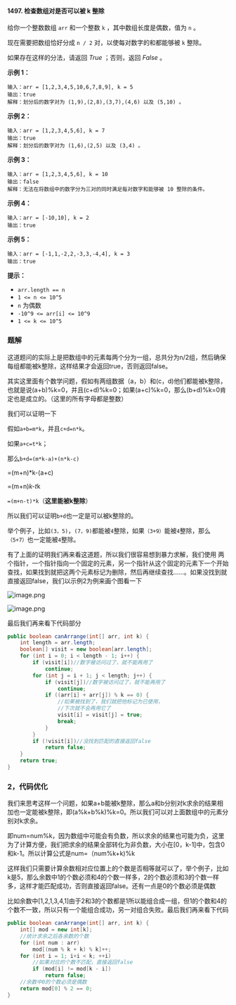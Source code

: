 #### 1497. 检查数组对是否可以被 k 整除

给你一个整数数组 `arr` 和一个整数 `k` ，其中数组长度是偶数，值为 `n` 。

现在需要把数组恰好分成 `n / 2` 对，以使每对数字的和都能够被 `k` 整除。

如果存在这样的分法，请返回 *True* ；否则，返回 *False* 。

**示例 1：**

```shell
输入：arr = [1,2,3,4,5,10,6,7,8,9], k = 5
输出：true
解释：划分后的数字对为 (1,9),(2,8),(3,7),(4,6) 以及 (5,10) 。
```

**示例 2：**

```shell
输入：arr = [1,2,3,4,5,6], k = 7
输出：true
解释：划分后的数字对为 (1,6),(2,5) 以及 (3,4) 。
```

**示例 3：**

```shell
输入：arr = [1,2,3,4,5,6], k = 10
输出：false
解释：无法在将数组中的数字分为三对的同时满足每对数字和能够被 10 整除的条件。
```

**示例 4：**

```shell
输入：arr = [-10,10], k = 2
输出：true
```

**示例 5：**

```shell
输入：arr = [-1,1,-2,2,-3,3,-4,4], k = 3
输出：true
```

**提示：**

- `arr.length == n`
- `1 <= n <= 10^5`
- `n` 为偶数
- `-10^9 <= arr[i] <= 10^9`
- `1 <= k <= 10^5`

### 题解

这道题问的实际上是把数组中的元素每两个分为一组，总共分为n/2组，然后确保每组都能被k整除，这样结果才会返回true，否则返回false。

其实这里面有个数学问题，假如有两组数据（a，b）和(c，d)他们都能被k整除，也就是说(a+b)%k=0，并且(c+d)%k=0；如果(a+c)%k=0，那么(b+d)%k=0肯定也是成立的。（这里的所有字母都是整数）

我们可以证明一下

假如`a+b=m*k`，并且`c+d=n*k`。

如果`a+c=t*k`；

那么`b+d=(m*k-a)+(n*k-c)`

=(m+n)*k-(a+c)

=(m+n)*k-t*k

`=(m+n-t)*k`（**这里能被k整除**）

所以我们可以证明`b+d`也一定是可以被k整除的。

举个例子，比如`(3，5)`，`(7，9)`都能被`4`整除，如果`（3+9）`能被`4`整除，那么`（5+7）`也一定能被`4`整除。

有了上面的证明我们再来看这道题，所以我们很容易想到暴力求解，我们使用 两个指针，一个指针指向一个固定的元素，另一个指针从这个固定的元素下一个开始查找，如果找到就把这两个元素标记为删除，然后再继续查找……。如果没找到就直接返回false，我们以示例2为例来画个图看一下

![image.png](C:\Users\Administrator\Desktop\新建文件夹\images\检查数组对是否可以被k整除\1.jpg)

![image.png](C:\Users\Administrator\Desktop\新建文件夹\images\检查数组对是否可以被k整除\2.jpg)

最后我们再来看下代码部分

```java
public boolean canArrange(int[] arr, int k) {
    int length = arr.length;
    boolean[] visit = new boolean[arr.length];
    for (int i = 0; i < length - 1; i++) {
        if (visit[i])//数字被访问过了，就不能再用了
            continue;
        for (int j = i + 1; j < length; j++) {
            if (visit[j])//数字被访问过了，就不能再用了
                continue;
            if ((arr[i] + arr[j]) % k == 0) {
                //如果被找到了，我们就把他标记为已使用，
                //下次就不会再用它了
                visit[i] = visit[j] = true;
                break;
            }
        }
        if (!visit[i])//没找到匹配的直接返回false
            return false;
    }
    return true;
}
```

### 2，代码优化

我们来思考这样一个问题，如果a+b能被k整除，那么a和b分别对k求余的结果相加也一定能被k整除，即(a%k+b%k)%k=0。所以我们可以对上面数组中的元素分别对k求余。

即num=num%k，因为数组中可能会有负数，所以求余的结果也可能为负，这里为了计算方便，我们把求余的结果全部转化为非负数，大小在[0，k-1]中，包含0和k-1。所以计算公式是num=（num%k+k)%k

这样我们只需要计算余数相对应位置上的个数是否相等就可以了，举个例子，比如k是5，那么余数中1的个数必须和4的个数一样多，2的个数必须和3的个数一样多，这样才能匹配成功，否则直接返回false。还有一点是0的个数必须是偶数

比如余数中[1,2,1,3,4,1]由于2和3的个数都是1所以能组合成一组，但1的个数和4的个数不一致，所以只有一个能组合成功，另一对组合失败。最后我们再来看下代码

```java
public boolean canArrange(int[] arr, int k) {
    int[] mod = new int[k];
    //统计求余之后各余数的个数
    for (int num : arr)
        mod[(num % k + k) % k]++;
    for (int i = 1; i+i < k; ++i)
        //如果对应的个数不匹配，直接返回false
        if (mod[i] != mod[k - i])
            return false;
    //余数中0的个数必须是偶数
    return mod[0] % 2 == 0;
}
```

